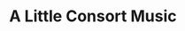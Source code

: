 ---
layout: work
title: "A Little Consort Music"
instrumentation: three cellos
year_composed: 2020
category_music: Chamber Music
duration: 2'
orchestration: 3 vlc.
youtube:
 - url-code: M5S8puEMSAQ
soundcloud: 
 - url: https://w.soundcloud.com/player/?url=https%3A//api.soundcloud.com/tracks/929043910&color=%23ff5500&auto_play=false&hide_related=false&show_comments=true&show_user=true&show_reposts=false&show_teaser=true&visual=true
---